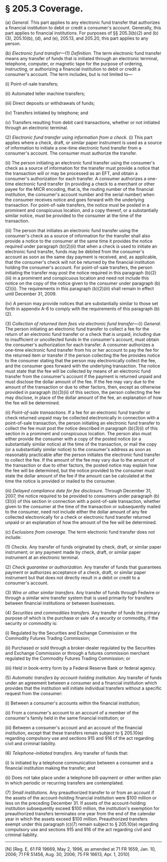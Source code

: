 # § 205.3   Coverage.

(a) *General.* This part applies to any electronic fund transfer that authorizes a financial institution to debit or credit a consumer's account. Generally, this part applies to financial institutions. For purposes of §§ 205.3(b)(2) and (b)(3), 205.10(b), (d), and (e), 205.13, and 205.20, this part applies to any person.


(b) *Electronic fund transfer*—(1) *Definition.* The term electronic fund transfer means any transfer of funds that is initiated through an electronic terminal, telephone, computer, or magnetic tape for the purpose of ordering, instructing, or authorizing a financial institution to debit or credit a consumer's account. The term includes, but is not limited to—


(i) Point-of-sale transfers;


(ii) Automated teller machine transfers;


(iii) Direct deposits or withdrawals of funds;


(iv) Transfers initiated by telephone; and


(v) Transfers resulting from debit card transactions, whether or not initiated through an electronic terminal.


(2) *Electronic fund transfer using information from a check.* (i) This part applies where a check, draft, or similar paper instrument is used as a source of information to initiate a one-time electronic fund transfer from a consumer's account. The consumer must authorize the transfer.


(ii) The person initiating an electronic fund transfer using the consumer's check as a source of information for the transfer must provide a notice that the transaction will or may be processed as an EFT, and obtain a consumer's authorization for each transfer. A consumer authorizes a one-time electronic fund transfer (in providing a check to a merchant or other payee for the MICR encoding, that is, the routing number of the financial institution, the consumer's account number and the serial number) when the consumer receives notice and goes forward with the underlying transaction. For point-of-sale transfers, the notice must be posted in a prominent and conspicuous location, and a copy thereof, or a substantially similar notice, must be provided to the consumer at the time of the transaction.


(iii) The person that initiates an electronic fund transfer using the consumer's check as a source of information for the transfer shall also provide a notice to the consumer at the same time it provides the notice required under paragraph (b)(2)(ii) that when a check is used to initiate an electronic fund transfer, funds may be debited from the consumer's account as soon as the same day payment is received, and, as applicable, that the consumer's check will not be returned by the financial institution holding the consumer's account. For point-of-sale transfers, the person initiating the transfer may post the notice required in this paragraph (b)(2)(iii) in a prominent and conspicuous location and need not include this notice on the copy of the notice given to the consumer under paragraph (b)(2)(ii). The requirements in this paragraph (b)(2)(iii) shall remain in effect until December 31, 2009.


(iv) A person may provide notices that are substantially similar to those set forth in appendix A-6 to comply with the requirements of this paragraph (b)(2).


(3) *Collection of returned item fees via electronic fund transfer*—(i) *General.* The person initiating an electronic fund transfer to collect a fee for the return of an electronic fund transfer or a check that is unpaid, including due to insufficient or uncollected funds in the consumer's account, must obtain the consumer's authorization for each transfer. A consumer authorizes a one-time electronic fund transfer from his or her account to pay the fee for the returned item or transfer if the person collecting the fee provides notice to the consumer stating that the person may electronically collect the fee, and the consumer goes forward with the underlying transaction. The notice must state that the fee will be collected by means of an electronic fund transfer from the consumer's account if the payment is returned unpaid and must disclose the dollar amount of the fee. If the fee may vary due to the amount of the transaction or due to other factors, then, except as otherwise provided in paragraph (b)(3)(ii) of this section, the person collecting the fee may disclose, in place of the dollar amount of the fee, an explanation of how the fee will be determined.


(ii) *Point-of-sale transactions.* If a fee for an electronic fund transfer or check returned unpaid may be collected electronically in connection with a point-of-sale transaction, the person initiating an electronic fund transfer to collect the fee must post the notice described in paragraph (b)(3)(i) of this section in a prominent and conspicuous location. The person also must either provide the consumer with a copy of the posted notice (or a substantially similar notice) at the time of the transaction, or mail the copy (or a substantially similar notice) to the consumer's address as soon as reasonably practicable after the person initiates the electronic fund transfer to collect the fee. If the amount of the fee may vary due to the amount of the transaction or due to other factors, the posted notice may explain how the fee will be determined, but the notice provided to the consumer must state the dollar amount of the fee if the amount can be calculated at the time the notice is provided or mailed to the consumer.


(iii) *Delayed compliance date for fee disclosure.* Through December 31, 2007, the notice required to be provided to consumers under paragraph (b)(3)(ii) of this section in connection with a point-of-sale transaction, whether given to the consumer at the time of the transaction or subsequently mailed to the consumer, need not include either the dollar amount of any fee collected electronically for a check or electronic fund transfer returned unpaid or an explanation of how the amount of the fee will be determined.


(c) *Exclusions from coverage.* The term electronic fund transfer does not include: 


(1) *Checks.* Any transfer of funds originated by check, draft, or similar paper instrument; or any payment made by check, draft, or similar paper instrument at an electronic terminal. 


(2) *Check guarantee or authorization.* Any transfer of funds that guarantees payment or authorizes acceptance of a check, draft, or similar paper instrument but that does not directly result in a debit or credit to a consumer's account. 


(3) *Wire or other similar transfers.* Any transfer of funds through Fedwire or through a similar wire transfer system that is used primarily for transfers between financial institutions or between businesses. 


(4) *Securities and commodities transfers.* Any transfer of funds the primary purpose of which is the purchase or sale of a security or commodity, if the security or commodity is: 


(i) Regulated by the Securities and Exchange Commission or the Commodity Futures Trading Commission; 


(ii) Purchased or sold through a broker-dealer regulated by the Securities and Exchange Commission or through a futures commission merchant regulated by the Commodity Futures Trading Commission; or 


(iii) Held in book-entry form by a Federal Reserve Bank or federal agency. 


(5) *Automatic transfers by account-holding institution.* Any transfer of funds under an agreement between a consumer and a financial institution which provides that the institution will initiate individual transfers without a specific request from the consumer: 


(i) Between a consumer's accounts within the financial institution; 


(ii) From a consumer's account to an account of a member of the consumer's family held in the same financial institution; or 


(iii) Between a consumer's account and an account of the financial institution, except that these transfers remain subject to § 205.10(e) regarding compulsory use and sections 915 and 916 of the act regarding civil and criminal liability. 


(6) *Telephone-initiated transfers.* Any transfer of funds that: 


(i) Is initiated by a telephone communication between a consumer and a financial institution making the transfer; and 


(ii) Does not take place under a telephone bill-payment or other written plan in which periodic or recurring transfers are contemplated. 


(7) *Small institutions.* Any preauthorized transfer to or from an account if the assets of the account-holding financial institution were $100 million or less on the preceding December 31. If assets of the account-holding institution subsequently exceed $100 million, the institution's exemption for preauthorized transfers terminates one year from the end of the calendar year in which the assets exceed $100 million. Preauthorized transfers exempt under this paragraph (c)(7) remain subject to § 205.10(e) regarding compulsory use and sections 915 and 916 of the act regarding civil and criminal liability.



---

[N] [Reg. E, 61 FR 19669, May 2, 1996, as amended at 71 FR 1659, Jan. 10, 2006; 71 FR 51456, Aug. 30, 2006; 75 FR 16613, Apr. 1, 2010]




